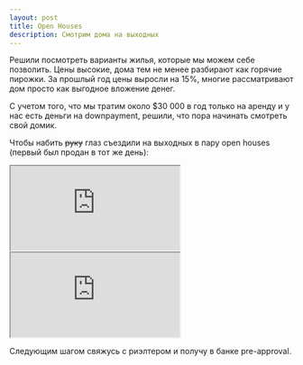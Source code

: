 ```yaml
---
layout: post
title: Open Houses
description: Смотрим дома на выходных
---
```


Решили посмотреть варианты жилья, которые мы можем себе позволить.
Цены высокие, дома тем не менее разбирают как горячие пирожки. За
прошлый год цены выросли на 15%, многие рассматривают дом просто как
выгодное вложение денег. 

С учетом того, что мы тратим около $30 000 в год только на аренду
и у нас есть деньги на downpayment, решили, что пора начинать смотреть
свой домик.

Чтобы набить <strike>руку</strike> глаз съездили на выходных в пару
open houses (первый был продан в тот же день):

<div class="embed-responsive embed-responsive-16by9">
  <iframe class="embed-responsive-item" src="https://www.youtube.com/embed/m4IA25rqzIQ"></iframe>
</div>

<div class="embed-responsive embed-responsive-16by9">
  <iframe class="embed-responsive-item" src="https://www.youtube.com/embed/x7YQ8o6gBzE"></iframe>
</div>

Следующим шагом свяжусь с риэлтером и получу в банке pre-approval.